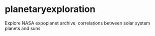 # planetaryexploration
Explore NASA expoplanet archive; correlations between solar system planets and suns
